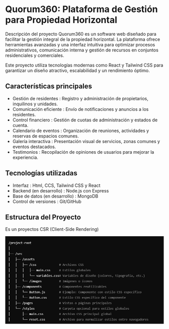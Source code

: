 # Quorum360: Plataforma de Gestión para Propiedad Horizontal
Descripción del proyecto
Quorum360 es un software web diseñado para facilitar la gestión integral de la propiedad horizontal. La plataforma ofrece herramientas avanzadas y una interfaz intuitiva para optimizar procesos administrativos, comunicación interna y gestión de recursos en conjuntos residenciales y comerciales.

Este proyecto utiliza tecnologías modernas como React y Tailwind CSS para garantizar un diseño atractivo, escalabilidad y un rendimiento óptimo.

## Características principales
- Gestión de residentes : Registro y administración de propietarios, inquilinos y unidades.
- Comunicación eficiente : Envío de notificaciones y anuncios a los residentes.
- Control financiero : Gestión de cuotas de administración y estados de cuenta.
- Calendario de eventos : Organización de reuniones, actividades y reservas de espacios comunes.
- Galería interactiva : Presentación visual de servicios, zonas comunes y eventos destacados.
- Testimonios : Recopilación de opiniones de usuarios para mejorar la experiencia.

## Tecnologías utilizadas
- Interfaz : Html, CCS, Tailwind CSS y React 
- Backend (en desarrollo) : Node.js con Express
- Base de datos (en desarrollo) : MongoDB
- Control de versiones : Git/GitHub

## Estructura del Proyecto

Es un proyectos CSR (Client-Side Rendering)

![alt text](image.png)

